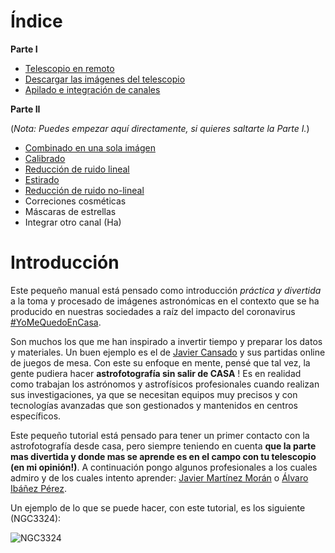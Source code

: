 # Índice

**Parte I**

* [Telescopio en remoto](telescopio.html)
* [Descargar las imágenes del telescopio](descarga.html)
* [Apilado e integración de canales](procesado_apilado.html)
  
  
**Parte II**

(*Nota: Puedes empezar aquí directamente, si quieres saltarte la Parte I.*)

  * [Combinado en una sola imágen](procesado_combinado.html)
  * [Calibrado](procesado_calibrado.html)
  * [Reducción de ruido lineal](procesado_rn.html)
  * [Estirado](estirado.html)
  * [Reducción de ruido no-lineal](reduccion_nl.html)
  * Correciones cosméticas
  * Máscaras de estrellas
  * Integrar otro canal (Ha)



# Introducción

Este pequeño manual está pensado como introducción _práctica y divertida_ a la toma y procesado de imágenes astronómicas en el contexto que se ha producido en nuestras sociedades a raíz del impacto del coronavirus [#YoMeQuedoEnCasa](https://twitter.com/search?q=%23YoMeQuedoEnCasa&src=typed_query).

Son muchos los que me han inspirado a invertir tiempo y preparar los datos y materiales. Un buen ejemplo es el de [Javier Cansado](https://twitter.com/cansado2/status/1239894169365209088) y sus partidas online de juegos de mesa. Con este su enfoque en mente, pensé que tal vez, la gente pudiera hacer **astrofotografía sin salir de CASA** ! Es en realidad como trabajan los astrónomos y astrofísicos profesionales cuando realizan sus investigaciones, ya que se necesitan equipos muy precisos y con tecnologías avanzadas que son gestionados y mantenidos en centros específicos.

Este pequeño tutorial está pensado para tener un primer contacto con la astrofotografía desde casa, pero siempre teniendo en cuenta **que la parte mas divertida y donde mas se aprende es en el campo con tu telescopio (en mi opinión!)**. A continuación pongo algunos profesionales a los cuales admiro y de los cuales intento aprender: [Javier Martínez Morán](https://twitter.com/jmartinezmoran) o [Álvaro Ibáñez Pérez](https://twitter.com/kokehtz).

Un ejemplo de lo que se puede hacer, con este tutorial, es los siguiente (NGC3324):


![NGC3324](img/NGC3324.jpg)
